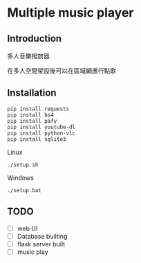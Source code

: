 # Multiple music player

## Introduction

多人音樂撥放器

在多人空間架設後可以在區域網進行點歌

## Installation
```
pip install requests
pip install bs4
pip install pafy
pip install youtube-dl
pip install python-vlc
pip install sqlite3
```


Linux
```
./setup.sh
```
Windows
```
./setup.bat
```

## TODO

- [ ] web UI
- [ ] Database builting
- [ ] flask server built
- [ ] music play
